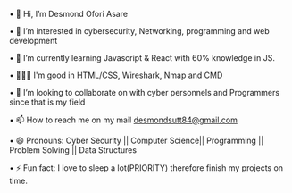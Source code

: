 • 👋 Hi, I’m Desmond Ofori Asare

• 👀 I’m interested in cybersecurity, Networking, programming and web development

• 🌱 I’m currently learning Javascript & React with 60% knowledge in JS.

• 🧑🏽‍💻 I'm good in HTML/CSS, Wireshark, Nmap and CMD

• 💞️ I’m looking to collaborate on with cyber personnels and Programmers since that is my field

• 📫 How to reach me on my mail desmondsutt84@gmail.com

• 😄 Pronouns: Cyber Security || Computer Science|| Programming || Problem Solving || Data Structures 

• ⚡ Fun fact: I love to sleep a lot(PRIORITY) therefore finish my projects on time.

<!---
Desofori/Desofori is a ✨ special ✨ repository because its `README.md` (this file) appears on your GitHub profile.
You can click the Preview link to take a look at your changes.
--->
